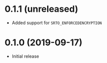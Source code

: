 0.1.1 (unreleased)
=====
* Added support for `SRTO_ENFORCEDENCRYPTION`

0.1.0 (2019-09-17)
=====
* Initial release
